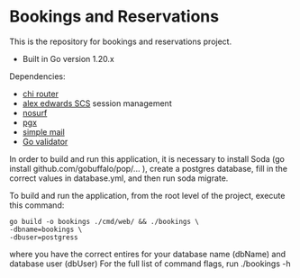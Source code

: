 # Bookings and Reservations

This is the repository for bookings and reservations project.

- Built in Go version 1.20.x

Dependencies:

- [chi router](https://github.com/go-chi/chi)
- [alex edwards SCS](https://github.com/alexedwards/scs) session management
- [nosurf](https://github.com/justinas/nosurf)
- [pgx](https://github.com/jackc/pgx)
- [simple mail](https://github.com/xhit/go-simple-mail)
- [Go validator](https://github.com/asaskevich/govalidator)

In order to build and run this application, it is necessary to
install Soda (go install github.com/gobuffalo/pop/... ), create
a postgres database, fill in the correct values in database.yml,
and then run soda migrate.

To build and run the application, from the root level of the project,
execute this command:
```
go build -o bookings ./cmd/web/ && ./bookings \
-dbname=bookings \
-dbuser=postgress
```
where you have the correct entires for your database name (dbName)
and database user (dbUser)
For the full list of command flags, run ./bookings -h
